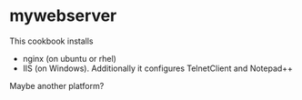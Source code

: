 # mywebserver

This cookbook installs 
- nginx (on ubuntu or rhel) 
- IIS (on Windows).  Additionally it configures TelnetClient and Notepad++

Maybe another platform?
